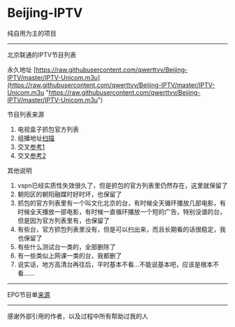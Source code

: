 # Beijing-IPTV

纯自用为主的项目



------------


北京联通的IPTV节目列表

永久地址
[https://raw.githubusercontent.com/qwerttvv/Beijing-IPTV/master/IPTV-Unicom.m3u](https://raw.githubusercontent.com/qwerttvv/Beijing-IPTV/master/IPTV-Unicom.m3u "https://raw.githubusercontent.com/qwerttvv/Beijing-IPTV/master/IPTV-Unicom.m3u")

节目列表来源
1. 电视盒子抓包官方列表
2. 组播地址[扫描](https://github.com/sdhzdmzzl/iptv_channel_scanner_windows "扫描")
3. 交叉[参考1](https://gist.github.com/sdhzdmzzl/93cf74947770066743fff7c7f4fc5820 "参考1")
4. 交叉[参考2](https://github.com/islercn/BeiJing-Unicom-IPTV-List "参考2")

其他说明
1. vspn已经实质性失效很久了，但是抓包的官方列表里仍然存在，这里就保留了
2. 朝阳区的朝阳融媒时好时坏，也保留了
3. 抓包的官方列表里有一个叫文化北京的台，有时候全天循环播放几部电影，有时候全天播放一部电影，有时候一直循环播放一个短的广告，特别没谱的台，但是因为官方列表里有，也保留了
4. 有些台，官方抓包列表里没有，但是可以扫出来，而且长期看的话很稳定，我也保留了
5. 有些什么测试台一类的，全部删除了
6. 有一些类似上网课一类的台，我都删了
7. 说实话，地方高清台再往后，平时基本不看…不能说基本吧，应该是根本不看……

------------


EPG节目单[来源](http://epg.51zmt.top:8000/ "来源")




------------

感谢外部引用的作者，以及过程中所有帮助过我的人
